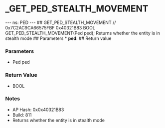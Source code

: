 # _GET_PED_STEALTH_MOVEMENT

--- ns: PED --- ## GET_PED_STEALTH_MOVEMENT  // 0x7C2AC9CA66575FBF 0x40321B83 BOOL GET_PED_STEALTH_MOVEMENT(Ped ped);  Returns whether the entity is in stealth mode  ## Parameters * **ped**:  ## Return value

### Parameters
* Ped ped

### Return Value
* BOOL

### Notes
* AP Hash: 0x0x40321B83
* Build: 811
* Returns whether the entity is in stealth mode

